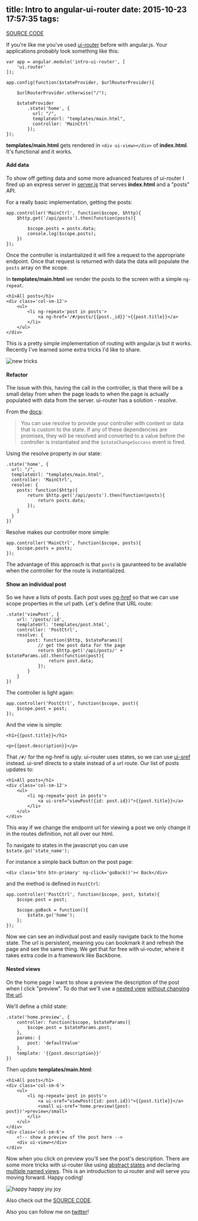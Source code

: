 title: Intro to angular-ui-router
date: 2015-10-23 17:57:35
tags:
---

[SOURCE CODE](https://github.com/jasonshark/intro-to-ui-router)

If you're like me you've used [ui-router](https://github.com/angular-ui/ui-router/) before with angular.js. Your applications probably look something like this:

```
var app = angular.module('intro-ui-router', [
	'ui.router'
]);

app.config(function($stateProvider, $urlRouterProvider){

	$urlRouterProvider.otherwise("/");

	$stateProvider
	    .state('home', {
	      url: "/",
	      templateUrl: "templates/main.html",
	      controller: 'MainCtrl'
	    });
});
```

**templates/main.html** gets rendered in `<div ui-view></div>` of **index.html**. It's functional and it works.

#### Add data

To show off getting data and some more advanced features of ui-router I fired up an express server in [server.js](https://github.com/jasonshark/intro-to-ui-router/blob/master/server.js) that serves **index.html** and a "posts" API.

For a really basic implementation, getting the posts:

```
app.controller('MainCtrl', function($scope, $http){
	$http.get('/api/posts').then(function(posts){
		
		$scope.posts = posts.data;
		console.log($scope.posts);
	})
});
```

Once the controller is instantialized it will fire a request to the appropriate endpoint. Once that request is returned with data the data will populate the `posts` array on the scope.

In **templates/main.html** we render the posts to the screen with a simple `ng-repeat`.

```
<h1>All posts</h1>
<div class='col-sm-12'>
	<ul>
		<li ng-repeat='post in posts'>
			<a ng-href='/#/posts/{{post._id}}'>{{post.title}}</a>
		</li>
	</ul>
</div>
```

This is a pretty simple implementation of routing with angular.js but it works. Recently I've learned some extra tricks I'd like to share.

![new tricks](http://media.giphy.com/media/uJG2A0WvErkGY/giphy.gif)

#### Refactor
The issue with this, having the call in the controller, is that there will be a small delay from when the page loads to when the page is actually populated with data from the server. ui-router has a solution - *resolve*.

From the [docs](https://github.com/angular-ui/ui-router/wiki):

> You can use resolve to provide your controller with content or data that is custom to the state. If any of these dependencies are promises, they will be resolved and converted to a value before the controller is instantiated and the `$stateChangeSuccess` event is fired.

Using the resolve property in our state:

```
.state('home', {
  url: "/",
  templateUrl: "templates/main.html",
  controller: 'MainCtrl',
  resolve: {
  	posts: function($http){
  		return $http.get('/api/posts').then(function(posts){
			return posts.data;
		});
  	}
  }
})
```

Resolve makes our controller more simple:

```
app.controller('MainCtrl', function($scope, posts){
	$scope.posts = posts;
});
```

The advantage of this approach is that `posts` is gauranteed to be available when the controller for the route is instantialized.

#### Show an individual post

So we have a lists of posts. Each post uses [ng-href](https://docs.angularjs.org/api/ng/directive/ngHref) so that we can use scope properties in the url path. Let's define that URL route:

```
.state('viewPost', {
	url: '/posts/:id',
	templateUrl: 'templates/post.html',
	controller: 'PostCtrl',
	resolve: {
		post: function($http, $stateParams){
			// get the post data for the page
			return $http.get('/api/posts/' + $stateParams.id).then(function(post){
				return post.data;
			});
		}
	}
})
```

The controller is light again:

```
app.controller('PostCtrl', function($scope, post){
	$scope.post = post;
});
```

And the view is simple:

```
<h1>{{post.title}}</h1>

<p>{{post.description}}</p>
```


That `/#/` for the ng-href is ugly. ui-router uses states, so we can use [ui-sref](https://github.com/angular-ui/ui-router/wiki/Quick-Reference#ui-sref) instead. ui-sref directs to a state instead of a url route. Our list of posts updates to:

```
<h1>All posts</h1>
<div class='col-sm-12'>
	<ul>
		<li ng-repeat='post in posts'>
			<a ui-sref="viewPost({id: post.id})">{{post.title}}</a>
		</li>
	</ul>
</div>
```

This way if we change the endpoint url for viewing a post we only change it in the routes definition, not all over our html.

To navigate to states in the javascript you can use `$state.go('state_name');`

For instance a simple back button on the post page:

`<div class='btn btn-primary' ng-click='goBack()'>< Back</div>`

and the method is defined in `PostCtrl`:

```
app.controller('PostCtrl', function($scope, post, $state){
	$scope.post = post;

	$scope.goBack = function(){
		$state.go('home');
	};
});
```

Now we can see an individual post and easily navigate back to the home state. The url is persistent, meaning you can bookmark it and refresh the page and see the same thing. We get that for free with ui-router, where it takes extra code in a framework like Backbone.

#### Nested views

On the home page I want to show a preview the description of the post when I click "preview". To do that we'll use a [nested view](https://github.com/angular-ui/ui-router/wiki/Nested-States-%26-Nested-Views) [without changing the url](http://stackoverflow.com/a/28248244/2031033).

We'll define a child state:

```
.state('home.preview', {
	controller: function($scope, $stateParams){
		$scope.post = $stateParams.post;
	},
	params: {
		post: 'defaultValue'
	},
	template: '{{post.description}}'
})
```

Then update **templates/main.html**:

```
<h1>All posts</h1>
<div class='col-sm-6'>
	<ul>
		<li ng-repeat='post in posts'>
			<a ui-sref="viewPost({id: post.id})">{{post.title}}</a>
			<small ui-sref='home.preview({post: post})'>preview</small>
		</li>
	</ul>
</div>
<div class='col-sm-6'>
	<!-- show a preview of the post here -->
	<div ui-view></div>
</div>
```

Now when you click on preview you'll see the post's description. There are some more tricks with ui-router like using [abstract states](https://github.com/angular-ui/ui-router/wiki/Nested-States-%26-Nested-Views#abstract-states) and declaring [multiple named views](https://github.com/angular-ui/ui-router/wiki/Multiple-Named-Views). This is an introduction to ui router and will serve you moving forward. Happy coding!

![happy happy joy joy](http://media2.giphy.com/media/33UbGsRWIZhkc/giphy.gif)

Also check out the [SOURCE CODE](https://github.com/jasonshark/intro-to-ui-router).

Also you can follow me on [twitter](https://twitter.com/cleechtech)!
